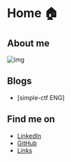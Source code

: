 # Home 🏠

## About me

![img](https://avatars.githubusercontent.com/u/68082746?v=4)



## Blogs

- [simple-ctf ENG]

## Find me on

- [LinkedIn](https://www.linkedin.com/in/gaborodriguezsec/)
- [GitHub](https://github.com/y3rb1t4)
- [Links](https://y3rb1t4.site)